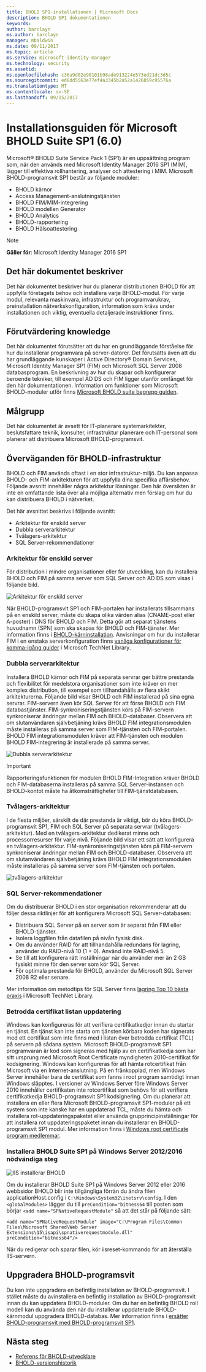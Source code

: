 ```yaml
---
title: BHOLD SP1-installationen | Microsoft Docs
description: BHOLD SP1 dokumentationen
keywords: 
author: barclayn
ms.author: barclayn
manager: mbaldwin
ms.date: 09/11/2017
ms.topic: article
ms.service: microsoft-identity-manager
ms.technology: security
ms.assetid: 
ms.openlocfilehash: c36a9d02e90101b98ade913224e573ed21dc3d5c
ms.sourcegitcommit: ed8dd5563e77ef4a3345b2a52a1426859c95576a
ms.translationtype: MT
ms.contentlocale: sv-SE
ms.lasthandoff: 09/15/2017
---
```

# <a name="microsoft-bhold-suite-sp1-60-installation-guide"></a>Installationsguiden för Microsoft BHOLD Suite SP1 (6.0)

Microsoft® BHOLD Suite Service Pack 1 (SP1) är en uppsättning program som, när den används med Microsoft Identity Manager 2016 SP1 (MIM), lägger till effektiva rollhantering, analyser och attestering i MIM. Microsoft BHOLD-programsvit SP1 består av följande moduler:

- BHOLD kärnor
- Access Management-anslutningstjänsten
- BHOLD FIM/MIM-integrering
- BHOLD modellen Generator
- BHOLD Analytics
- BHOLD-rapportering
- BHOLD Hälsoattestering


>[!NOTE]
**Gäller för**: Microsoft Identity Manager 2016 SP1

## <a name="what-this-document-covers"></a>Det här dokumentet beskriver

Det här dokumentet beskriver hur du planerar distributionen BHOLD för att uppfylla företagets behov och installera varje BHOLD-modul. För varje modul, relevanta maskinvara, infrastruktur och programvarukrav, preinstallation nätverkskonfiguration, information som krävs under installationen och viktig, eventuella detaljerade instruktioner finns.

## <a name="pre-requisite-knowledge"></a>Förutvärdering knowledge

Det här dokumentet förutsätter att du har en grundläggande förståelse för hur du installerar programvara på server-datorer. Det förutsätts även att du har grundläggande kunskaper i Active Directory® Domain Services, Microsoft Identity Manager SP1 (FIM) och Microsoft SQL Server 2008 databasprogram. En beskrivning av hur du skapar och konfigurerar beroende tekniker, till exempel AD DS och FIM ligger utanför omfånget för den här dokumentationen. Information om funktioner som Microsoft BHOLD-moduler utför finns [Microsoft BHOLD suite begrepp guiden](https://technet.microsoft.com/library/jj134102(v=ws.10).aspx).

## <a name="audience"></a>Målgrupp

Det här dokumentet är avsett för IT-planerare systemarkitekter, beslutsfattare teknik, konsulter, infrastruktur planerare och IT-personal som planerar att distribuera Microsoft BHOLD-programsvit.

## <a name="bhold-infrastructure-considerations"></a>Överväganden för BHOLD-infrastruktur

BHOLD och FIM används oftast i en stor infrastruktur-miljö. Du kan anpassa BHOLD- och FIM-arkitekturen för att uppfylla dina specifika affärsbehov. Följande avsnitt innehåller några arkitektur lösningar. Den här översikten är inte en omfattande lista över alla möjliga alternativ men förslag om hur du kan distribuera BHOLD i nätverket.
 
Det här avsnittet beskrivs i följande avsnitt:

- Arkitektur för enskild server
- Dubbla serverarkitektur
- Tvålagers-arkitektur
- SQL Server-rekommendationer

### <a name="single-server-architecture"></a>Arkitektur för enskild server

För distribution i mindre organisationer eller för utveckling, kan du installera BHOLD och FIM på samma server som SQL Server och AD DS som visas i följande bild.
 
![Arkitektur för enskild server](media/bhold-installation-guide/single.png)

När BHOLD-programsvit SP1 och FIM-portalen har installerats tillsammans på en enskild server, måste du skapa olika värden alias (CNAME-post eller A-poster) i DNS för BHOLD och FIM. Detta gör att separat tjänstens huvudnamn (SPN) som ska skapas för BHOLD och FIM-tjänster. Mer information finns i [BHOLD-kärninstallation](https://technet.microsoft.com/library/jj134095(v=ws.10).aspx).
Anvisningar om hur du installerar FIM i en enstaka serverkonfiguration finns [vanliga konfigurationer för komma-igång guider](https://technet.microsoft.com/library/ff575965.aspx) i Microsoft TechNet Library.

### <a name="dual-server-architecture"></a>Dubbla serverarkitektur

Installera BHOLD kärnor och FIM på separata servrar ger bättre prestanda och flexibilitet för medelstora organisationer som inte kräver en mer komplex distribution, till exempel som tillhandahålls av flera skikt arkitekturerna. Följande bild visar BHOLD och FIM installerad på sina egna servrar. FIM-servern även kör SQL Server för att förse BHOLD och FIM databastjänster. FIM-synkroniseringstjänsten körs på FIM-servern synkroniserar ändringar mellan FIM och BHOLD-databaser. Observera att om slutanvändaren självbetjäning krävs BHOLD FIM integrationsmodulen måste installeras på samma server som FIM-tjänsten och FIM-portalen. BHOLD FIM integrationsmodulen kräver att FIM-tjänsten och modulen BHOLD FIM-integrering är installerade på samma server.

![Dubbla serverarkitektur](media/bhold-installation-guide/dual.png)

>[!IMPORTANT]
Rapporteringsfunktionen för modulen BHOLD FIM-Integration kräver BHOLD och FIM-databaserna installeras på samma SQL Server-instansen och BHOLD-kontot måste ha åtkomsträttigheter till FIM-tjänstdatabasen.

### <a name="two-tier-architecture"></a>Tvålagers-arkitektur

I de flesta miljöer, särskilt de där prestanda är viktigt, bör du köra BHOLD-programsvit SP1, FIM och SQL Server på separata servrar (tvålagers-arkitektur). Med en tvålagers-arkitektur dedikerat minne och processorresurser för varje nivå. Följande bild visar ett sätt att konfigurera en tvålagers-arkitektur. FIM-synkroniseringstjänsten körs på FIM-servern synkroniserar ändringar mellan FIM och BHOLD-databaser. Observera att om slutanvändaren självbetjäning krävs BHOLD FIM integrationsmodulen måste installeras på samma server som FIM-tjänsten och portalen.

![tvålagers-arkitektur](media/bhold-installation-guide/two-tier.png)

### <a name="sql-server-recommendations"></a>SQL Server-rekommendationer

Om du distribuerar BHOLD i en stor organisation rekommenderar att du följer dessa riktlinjer för att konfigurera Microsoft SQL Server-databasen:

- Distribuera SQL Server på en server som är separat från FIM eller BHOLD-tjänster.
- Isolera loggfilen från datafilen på nivån fysisk disk.
- Om du använder RAID för att tillhandahålla redundans för lagring, använder du RAID-nivå 10 (1 + 0). Använd inte RAID-nivå 5.
- Se till att konfigurera rätt inställningar när du använder mer än 2 GB fysiskt minne för den server som kör SQL Server.
- För optimala prestanda för BHOLD, använder du Microsoft SQL Server 2008 R2 eller senare.

Mer information om metodtips för SQL Server finns [lagring Top 10 bästa praxis](https://www.microsoft.com/technet/prodtechnol/sql/bestpractice/storage-top-10.mspx) i Microsoft TechNet Library.

### <a name="trusted-certificates-list-update"></a>Betrodda certifikat listan uppdatering

Windows kan konfigureras för att verifiera certifikatkedjor innan du startar en tjänst. En tjänst kan inte starta om tjänsten körbara koden har signerats med ett certifikat som inte finns med i listan över betrodda certifikat (TCL) på servern på sådana system. Microsoft BHOLD-programsvit SP1 programvaran är kod som signeras med hjälp av en certifikatkedja som har sitt ursprung med Microsoft Root Certificate myndigheten 2010-certifikat för kodsignering.
Windows kan konfigureras för att hämta rotcertifikat från Microsoft via en Internet-anslutning. På en frånkopplad, men Windows Server innehåller bara de certifikat som fanns i root program samtidigt innan Windows släpptes. I versioner av Windows Server före Windows Server 2010 innehåller certifikaten inte rotcertifikat som behövs för att verifiera certifikatkedja BHOLD-programsvit SP1 kodsignering. Om du planerar att installera en eller flera Microsoft BHOLD-programsvit SP1-moduler på ett system som inte kanske har en uppdaterad TCL, måste du hämta och installera rot-uppdateringspaketet eller använda grupprincipinställningar för att installera rot uppdateringspaketet innan du installerar en BHOLD-programsvit SP1 modul. Mer information finns i [Windows root certificate program medlemmar](http://support.microsoft.com/kb/931125).

### <a name="installing-bhold-suite-sp1-on-windows-server-20122016-required-step"></a>Installera BHOLD Suite SP1 på Windows Server 2012/2016 nödvändiga steg 

![IIS installerar BHOLD](media/bhold-installation-guide/iis-install-bhold.png)

Om du installerar BHOLD Suite SP1 på Windows Server 2012 eller 2016 webbsidor BHOLD blir inte tillgängliga förrän du ändra filen applicationHost.config i ```C:\Windows\System32\inetsrv\config```. I den ```<globalModules>``` lägger du till ```preCondition="bitness64``` till posten som börjar ```<add name="SPNativeRequestModule"``` så att det står på följande sätt:

```<add name="SPNativeRequestModule" image="C:\Program Files\Common Files\Microsoft Shared\Web Server Extensions\15\isapi\spnativerequestmodule.dll" preCondition="bitness64"/>```

När du redigerar och sparar filen, kör iisreset-kommando för att återställa IIS-servern.


## <a name="upgrading-bhold-suite"></a>Uppgradera BHOLD-programsvit

Du kan inte uppgradera en befintlig installation av BHOLD-programsvit. I stället måste du avinstallera en befintlig installation av BHOLD-programsvit innan du kan uppdatera BHOLD-moduler. Om du har en befintlig BHOLD roll modell kan du använda den när du installerar uppdaterade BHOLD-kärnmodul uppgradera BHOLD-databas. Mer information finns i [ersätter BHOLD-programsvit med BHOLD-programsvit SP1](https://technet.microsoft.com/en-us/library/jj874043(v=ws.10).aspx).


## <a name="next-steps"></a>Nästa steg

- [Referens för BHOLD-utvecklare](../reference/mim2016-bhold-developer-reference.md)
- [BHOLD-versionshistorik](../reference/version-bhold-history.md)
